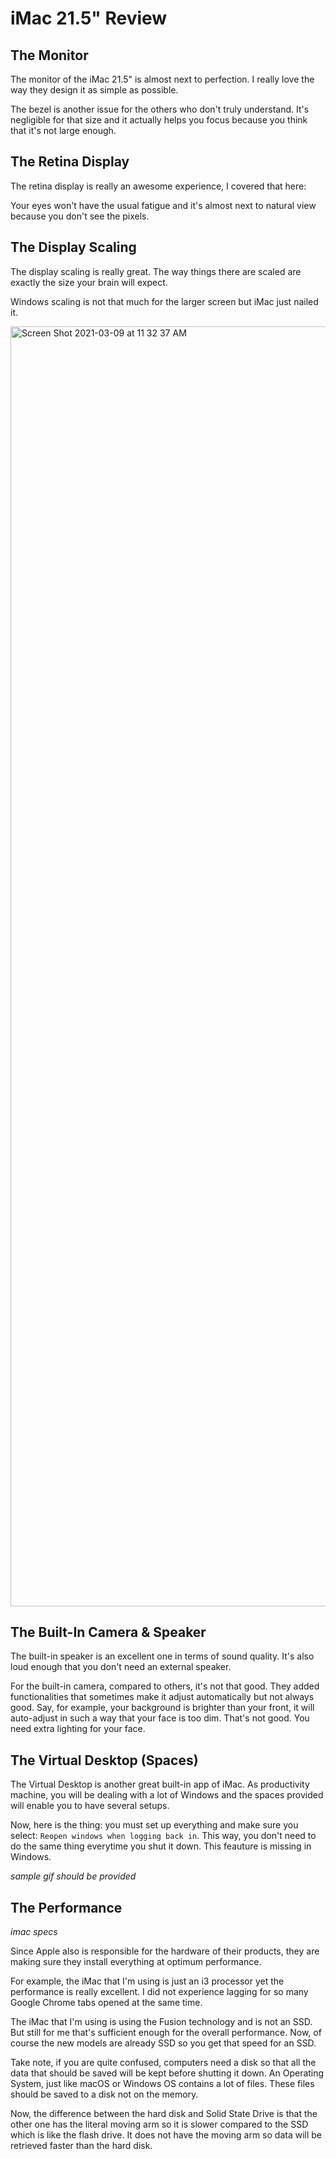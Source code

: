 # iMac 21.5" Review

## The Monitor
The monitor of the iMac 21.5" is almost next
to perfection. I really love the way 
they design it as simple as possible.

The bezel is another issue for the others
who don't truly understand. It's negligible
for that size and it actually helps you
focus because you think that it's not large
enough.

## The Retina Display
The retina display is really an awesome 
experience, I covered that here:

<sample>
  
Your eyes won't have the usual fatigue
and it's almost next to natural view
because you don't see the pixels.

## The Display Scaling
The display scaling is really great.
The way things there are scaled are exactly
the size your brain will expect.

Windows scaling is not that much for 
the larger screen but iMac just nailed it. 

<img width="2048" alt="Screen Shot 2021-03-09 at 11 32 37 AM" src="https://user-images.githubusercontent.com/47092464/110414679-4c321880-80cb-11eb-99a3-8a46a56ded22.png">

## The Built-In Camera & Speaker 
The built-in speaker is an excellent one
in terms of sound quality. It's
also loud enough that you don't need an external
speaker.

For the built-in camera, compared to others,
it's not that good. They added functionalities
that sometimes make it adjust automatically
but not always good.
Say, for example, your background is brighter
than your front, 
it will auto-adjust in such a way that your
face is too dim. That's not good. You need
extra lighting for your face.

## The Virtual Desktop (Spaces)
The Virtual Desktop is another great built-in
app of iMac. As productivity machine,
you will be dealing with a lot of Windows
and the spaces provided will enable you to
have several setups.

Now, here is the thing: you must set up
everything and make sure you select:
`Reopen windows when logging back in`. This way,
you don't need to do the same thing everytime
you shut it down. This feauture is missing in Windows.

*sample gif should be provided*

## The Performance
*imac specs*

Since Apple also is responsible for the hardware
of their products, they are making sure they
install everything at optimum performance.

For example, the iMac that I'm using is 
just an i3 processor yet the performance
is really excellent. I did not experience
lagging for so many Google Chrome tabs
opened at the same time.

The iMac that I'm using is using the Fusion
technology and is not an SSD. But still for me
that's sufficient enough for the overall performance.
Now, of course the new models are already SSD
so you get that speed for an SSD.

Take note, if you are quite confused, computers
need a disk so that all the data that should
be saved will be kept before shutting it down.
An Operating System, just like macOS or Windows
OS contains a lot of files. These files should
be saved to a disk not on the memory.

Now, the difference between the hard disk and 
Solid State Drive is that the other one
has the literal moving arm so it is slower
compared to the SSD which is like the flash
drive. It does not have the moving arm
so data will be retrieved faster than the 
hard disk. 
